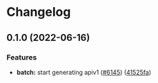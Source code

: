 # Changelog

## 0.1.0 (2022-06-16)


### Features

* **batch:** start generating apiv1 ([#6145](https://github.com/googleapis/google-cloud-go/issues/6145)) ([41525fa](https://github.com/googleapis/google-cloud-go/commit/41525fab52da7e913f3593e89cef91c022898be3))
